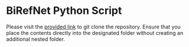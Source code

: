 # BiRefNet Python Script

Please visit the [provided link](https://github.com/viperyl/ComfyUI-BiRefNet) to git clone the repository. Ensure that you place the contents directly into the designated folder without creating an additional nested folder.

